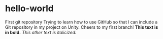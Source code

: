 # hello-world
First git repository
Trying to learn how to use GitHub so that I can include a Git repository in my project on Unity. Cheers to my first branch! **This text is in bold.** *This other text is italicized.* 

